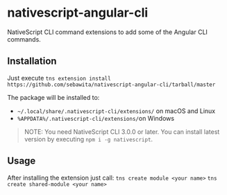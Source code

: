 # nativescript-angular-cli
NativeScript CLI command extensions to add some of the Angular CLI commands.

## Installation
Just execute `tns extension install https://github.com/sebawita/nativescript-angular-cli/tarball/master`

The package will be installed to:
* `~/.local/share/.nativescript-cli/extensions/` on macOS and Linux
* `%APPDATA%/.nativescript-cli/extensions/`on Windows

> NOTE: You need NativeScript CLI 3.0.0 or later. You can install latest version by executing `npm i -g nativescript`.

## Usage
After installing the extension just call:
`tns create module <your name>`
`tns create shared-module <your name>`
